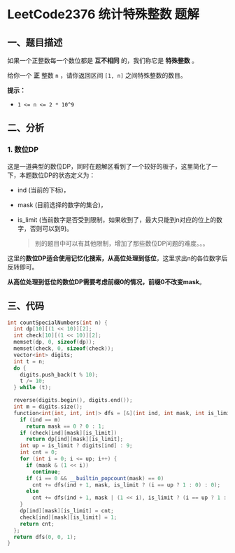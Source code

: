 # LeetCode2376 统计特殊整数 题解

## 一、题目描述

如果一个正整数每一个数位都是 **互不相同** 的，我们称它是 **特殊整数** 。

给你一个 **正** 整数 `n` ，请你返回区间 `[1, n]` 之间特殊整数的数目。

**提示：**

- `1 <= n <= 2 * 10^9`



## 二、分析

### 1. 数位DP

这是一道典型的数位DP，同时在题解区看到了一个较好的板子，这里简化了一下，本题数位DP的状态定义为：

+ ind (当前的下标)，

+ mask (目前选择的数字的集合)，

+ is_limit (当前数字是否受到限制，如果收到了，最大只能到n对应的位上的数字，否则可以到9)。

  > 别的题目中可以有其他限制，增加了那些数位DP问题的难度。。。

这里的**数位DP适合使用记忆化搜索，从高位处理到低位**，这里求出n的各位数字后反转即可。

**从高位处理到低位的数位DP需要考虑前缀0的情况，前缀0不改变mask**。



## 三、代码

```c++
int countSpecialNumbers(int n) {
  int dp[10][(1 << 10)][2];
  int check[10][(1 << 10)][2];
  memset(dp, 0, sizeof(dp));
  memset(check, 0, sizeof(check));
  vector<int> digits;
  int t = n;
  do {
    digits.push_back(t % 10);
    t /= 10;
  } while (t);

  reverse(digits.begin(), digits.end());
  int m = digits.size();
  function<int(int, int, int)> dfs = [&](int ind, int mask, int is_limit) -> int {
    if (ind == m)
      return mask == 0 ? 0 : 1;
    if (check[ind][mask][is_limit])
      return dp[ind][mask][is_limit];
    int up = is_limit ? digits[ind] : 9;
    int cnt = 0;
    for (int i = 0; i <= up; i++) {
      if (mask & (1 << i)) 
        continue;
      if (i == 0 && __builtin_popcount(mask) == 0)
        cnt += dfs(ind + 1, mask, is_limit ? (i == up ? 1 : 0) : 0);
      else
        cnt += dfs(ind + 1, mask | (1 << i), is_limit ? (i == up ? 1 : 0) : 0);
    }
    dp[ind][mask][is_limit] = cnt;
    check[ind][mask][is_limit] = 1;
    return cnt;
  };
  return dfs(0, 0, 1);
}
```

